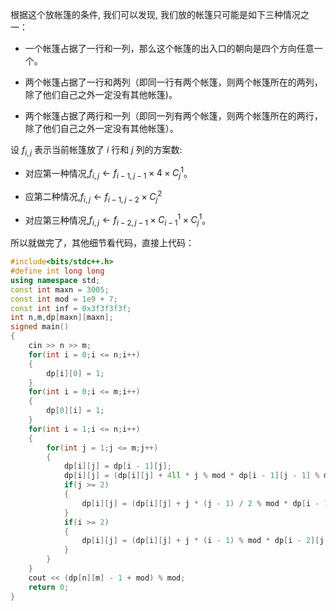 根据这个放帐篷的条件, 我们可以发现, 我们放的帐篷只可能是如下三种情况之一：

-  一个帐篷占据了一行和一列，那么这个帐篷的出入口的朝向是四个方向任意一个。

- 两个帐篷占据了一行和两列（即同一行有两个帐篷，则两个帐篷所在的两列，除了他们自己之外一定没有其他帐篷)。

- 两个帐篷占据了两行和一列（即同一列有两个帐篷，则两个帐篷所在的两行，除了他们自己之外一定没有其他帐篷）。

设 $f_{i,j}$ 表示当前帐篷放了 $i$ 行和 $j$ 列的方案数:
 
- 对应第一种情况,$f_{i,j} \gets f_{i-1,j-1} \times 4 \times C_{j}^1$。

- 应第二种情况,$f_{i,j} \gets f_{i - 1,j - 2} \times C_{j}^2$

- 对应第三种情况,$f_{i,j} \gets f_{i-2,j-1} \times C_{i-1}^1 \times C_j^1$。

所以就做完了，其他细节看代码，直接上代码：


```cpp
#include<bits/stdc++.h>
#define int long long
using namespace std;
const int maxn = 3005;
const int mod = 1e9 + 7;
const int inf = 0x3f3f3f3f;
int n,m,dp[maxn][maxn];
signed main()
{
    cin >> n >> m;
    for(int i = 0;i <= n;i++)
    {
        dp[i][0] = 1;
    }
    for(int i = 0;i <= m;i++)
    {
        dp[0][i] = 1;
    }
    for(int i = 1;i <= n;i++)
    {
        for(int j = 1;j <= m;j++)
        {
            dp[i][j] = dp[i - 1][j];
            dp[i][j] = (dp[i][j] + 4ll * j % mod * dp[i - 1][j - 1] % mod) % mod;
            if(j >= 2)
            {
                dp[i][j] = (dp[i][j] + j * (j - 1) / 2 % mod * dp[i - 1][j - 2] % mod) % mod;
            }
            if(i >= 2)
            {
                dp[i][j] = (dp[i][j] + j * (i - 1) % mod * dp[i - 2][j - 1] % mod) % mod;
            }
        }
    }
    cout << (dp[n][m] - 1 + mod) % mod;
    return 0;
}
```
